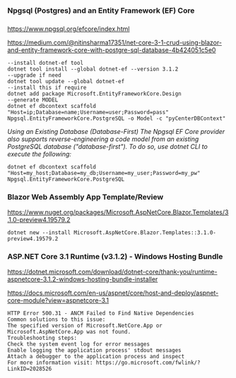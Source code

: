 ### Npgsql (Postgres) and an Entity Framework (EF) Core
### 

https://www.npgsql.org/efcore/index.html

https://medium.com/@nitinsharma17351/net-core-3-1-crud-using-blazor-and-entity-framework-core-with-postgre-sql-database-4b424051c5e0

```
--install dotnet-ef tool
dotnet tool install --global dotnet-ef --version 3.1.2
--upgrade if need
dotnet tool update --global dotnet-ef
--install this if require
dotnet add package Microsoft.EntityFrameworkCore.Design
--generate MODEL
dotnet ef dbcontext scaffold "Host=ip;Database=name;Username=user;Password=pass" Npgsql.EntityFrameworkCore.PostgreSQL -o Model -c "pyCenterDBContext"
```
*Using an Existing Database (Database-First)
The Npgsql EF Core provider also supports reverse-engineering a code model from an existing PostgreSQL database ("database-first"). To do so, use dotnet CLI to execute the following:*

`dotnet ef dbcontext scaffold "Host=my_host;Database=my_db;Username=my_user;Password=my_pw" Npgsql.EntityFrameworkCore.PostgreSQL`

### Blazor Web Assembly App Template/Review

https://www.nuget.org/packages/Microsoft.AspNetCore.Blazor.Templates/3.1.0-preview4.19579.2

`dotnet new --install Microsoft.AspNetCore.Blazor.Templates::3.1.0-preview4.19579.2`

### ASP.NET Core 3.1 Runtime (v3.1.2) - Windows Hosting Bundle

https://dotnet.microsoft.com/download/dotnet-core/thank-you/runtime-aspnetcore-3.1.2-windows-hosting-bundle-installer

https://docs.microsoft.com/en-us/aspnet/core/host-and-deploy/aspnet-core-module?view=aspnetcore-3.1

```
HTTP Error 500.31 - ANCM Failed to Find Native Dependencies
Common solutions to this issue:
The specified version of Microsoft.NetCore.App or Microsoft.AspNetCore.App was not found.
Troubleshooting steps:
Check the system event log for error messages
Enable logging the application process' stdout messages
Attach a debugger to the application process and inspect
For more information visit: https://go.microsoft.com/fwlink/?LinkID=2028526
```